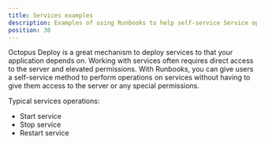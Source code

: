 ```yaml
---
title: Services examples
description: Examples of using Runbooks to help self-service Service operations
position: 30
---
```

Octopus Deploy is a great mechanism to deploy services to that your application depends on.  Working with services often requires direct access to the server and elevated permissions.  With Runbooks, you can give users a self-service method to perform operations on services without having to give them access to the server or any special permissions.

Typical services operations:
- Start service
- Stop service
- Restart service


